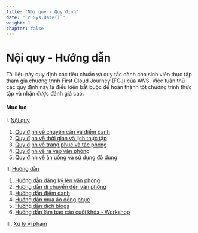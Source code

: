 ```yaml
---
title: "Nội quy - Quy định"
date: "`r Sys.Date()`"
weight: 1
chapter: false
---
```



# Nội quy - Hướng dẫn
Tài liệu này quy định các tiêu chuẩn và quy tắc dành cho sinh viên thực tập tham gia chương trình First Cloud Journey (FCJ) của AWS. Việc tuân thủ các quy định này là điều kiện bắt buộc để hoàn thành tốt chương trình thực tập và nhận được đánh giá cao.

#### Mục lục

I. [Nội quy](1-regulations/)

1.  [Quy định về chuyên cần và điểm danh](1-regulations/1.1-diligence/)
2.  [Quy định về thời gian và lịch thực tập](1-regulations/1.2-time/)
3.  [Quy định về trang phục và tác phong](1-regulations/1.3-dress-code/)
4.  [Quy định về ra vào văn phòng](1-regulations/1.4-inout/)
5.  [Quy định về ăn uống và sử dụng đồ dùng](1-regulations/1.5-eatuse/)

II. [Hướng dẫn](2-instructions/)

1.  [Hướng dẫn đăng ký lên văn phòng](2-instructions/2.1-register/)
2.  [Hướng dẫn di chuyển đến văn phòng](2-instructions/2.2-moving/)
3.  [Hướng dẫn điểm danh](2-instructions/2.3-attendance/)
4.  [Hướng dẫn mua áo đồng phục](2-instructions/2.4-uniform/)
5.  [Hướng dẫn dịch blogs](2-instructions/2.5-blogs/)
6.  [Hướng dẫn làm báo cáo cuối khóa - Workshop](2-instructions/2.6-workshop/)
  
III. [Xử lý vi phạm](3-violations/)

